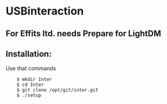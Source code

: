 <t> USBinteraction </t>
=======
For <b> Effits </b> ltd. needs
Prepare for LightDM
------
Installation:
------
Use that commands
```
    $ mkdir Inter
    $ cd Inter
    $ git clone /opt/git/inter.git
    $ ./setup
```
